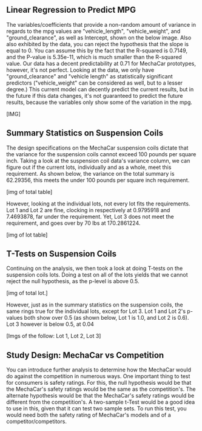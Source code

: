 ## Linear Regression to Predict MPG

The variables/coefficients that provide a non-random amount of variance in regards to the mpg values are "vehicle_length", "vehicle_weight", and "ground_clearance", as well as Intercept, shown on the below image. Also also exhibited by the data, you can reject the hypothesis that the slope is equal to 0. You can assume this by the fact that the R-squared is 0.7149, and the P-value is 5.35e-11, which is much smaller than the R-squared value. Our data has a decent predictability at 0.71 for MechaCar prototypes, however, it's not perfect. Looking at the data, we only have "ground_clearance" and "vehicle length" as statistically significant predictors ("vehicle_weight" can be considered as well, but to a lesser degree.) This current model can decently predict the current results, but in the future if this data changes, it's not guaranteed to predict the future results, because the variables only show some of the variation in the mpg.

[IMG]

## Summary Statistics on Suspension Coils

The design specifications on the MechaCar suspension coils dictate that the variance for the suspension coils cannot exceed 100 pounds per square inch. Taking a look at the suspension coil data's variance column, we can figure out if the current lots, individually and as a whole, meet this requirement. As shown below, the variance on the total summary is 62.29356, this meets the under 100 pounds per square inch requirement. 


[img of total table]


However, looking at the individual lots, not every lot fits the requirements. Lot 1 and Lot 2 are fine, clocking in respectively at 0.9795918 and 7.4693878, far under the requirement. Yet, Lot 3 does not meet the requirement, and goes over by 70 lbs at 170.2861224.


[img of lot table]


## T-Tests on Suspension Coils

Continuing on the analysis, we then took a look at doing T-tests on the suspension coils lots. Doing a test on all of the lots yields that we cannot reject the null hypothesis, as the p-level is above 0.5. 

[img of total lot.]

However, just as in the summary statistics on the suspension coils, the same rings true for the individual lots, except for Lot 3. Lot 1 and Lot 2's p-values both show over 0.5 (as shown below, Lot 1 is 1.0, and Lot 2 is 0.6). Lot 3 however is below 0.5, at 0.04

[Imgs of the follow: Lot 1, Lot 2, Lot 3]




## Study Design: MechaCar vs Competition

You can introduce further analysis to determine how the MechaCar would do against the competition in numerous ways. One important thing to test for consumers is safety ratings. For this, the null hypothesis would be that the MechaCar's safety ratings would be the same as the competition's. The alternate hypothesis would be that the MechaCar's safety ratings would be different from the competition's. A two-sample t-Test would be a good idea to use in this, given that it can test two sample sets. To run this test, you would need both the safety rating of MechaCar's models and of a competitor/competitors.




